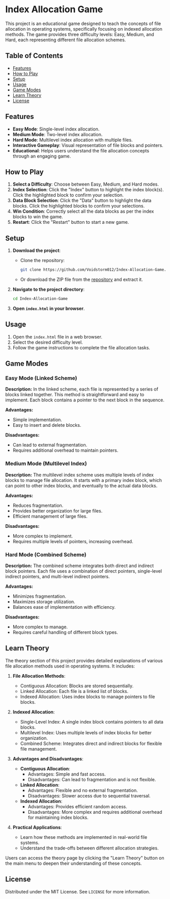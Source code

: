 # Index Allocation Game

This project is an educational game designed to teach the concepts of file allocation in operating systems, specifically focusing on indexed allocation methods. The game provides three difficulty levels: Easy, Medium, and Hard, each representing different file allocation schemes.

## Table of Contents

- [Features](#features)
- [How to Play](#how-to-play)
- [Setup](#setup)
- [Usage](#usage)
- [Game Modes](#game-modes)
- [Learn Theory](#learn-theory)
- [License](#license)

## Features

- **Easy Mode**: Single-level index allocation.
- **Medium Mode**: Two-level index allocation.
- **Hard Mode**: Multilevel index allocation with multiple files.
- **Interactive Gameplay**: Visual representation of file blocks and pointers.
- **Educational**: Helps users understand the file allocation concepts through an engaging game.

## How to Play

1. **Select a Difficulty**: Choose between Easy, Medium, and Hard modes.
2. **Index Selection**: Click the "Index" button to highlight the index block(s). Click the highlighted block to confirm your selection.
3. **Data Block Selection**: Click the "Data" button to highlight the data blocks. Click the highlighted blocks to confirm your selections.
4. **Win Condition**: Correctly select all the data blocks as per the index blocks to win the game.
5. **Restart**: Click the "Restart" button to start a new game.

## Setup

1. **Download the project**:
    - Clone the repository:
      ```sh
      git clone https://github.com/Voidstorm012/Index-Allocation-Game.git
      ```

    - Or download the ZIP file from the [repository](https://github.com/Voidstorm012/Index-Allocation-Game) and extract it.

2. **Navigate to the project directory**:
    ```sh
    cd Index-Allocation-Game
    ```

3. **Open `index.html` in your browser**.

## Usage

1. Open the `index.html` file in a web browser.
2. Select the desired difficulty level.
3. Follow the game instructions to complete the file allocation tasks.

## Game Modes

### Easy Mode (Linked Scheme)

**Description:**
In the linked scheme, each file is represented by a series of blocks linked together. This method is straightforward and easy to implement. Each block contains a pointer to the next block in the sequence.

**Advantages:**
- Simple implementation.
- Easy to insert and delete blocks.

**Disadvantages:**
- Can lead to external fragmentation.
- Requires additional overhead to maintain pointers.

### Medium Mode (Multilevel Index)

**Description:**
The multilevel index scheme uses multiple levels of index blocks to manage file allocation. It starts with a primary index block, which can point to other index blocks, and eventually to the actual data blocks.

**Advantages:**
- Reduces fragmentation.
- Provides better organization for large files.
- Efficient management of large files.

**Disadvantages:**
- More complex to implement.
- Requires multiple levels of pointers, increasing overhead.

### Hard Mode (Combined Scheme)

**Description:**
The combined scheme integrates both direct and indirect block pointers. Each file uses a combination of direct pointers, single-level indirect pointers, and multi-level indirect pointers.

**Advantages:**
- Minimizes fragmentation.
- Maximizes storage utilization.
- Balances ease of implementation with efficiency.

**Disadvantages:**
- More complex to manage.
- Requires careful handling of different block types.

## Learn Theory

The theory section of this project provides detailed explanations of various file allocation methods used in operating systems. It includes:

1. **File Allocation Methods**:
    - Contiguous Allocation: Blocks are stored sequentially.
    - Linked Allocation: Each file is a linked list of blocks.
    - Indexed Allocation: Uses index blocks to manage pointers to file blocks.

2. **Indexed Allocation**:
    - Single-Level Index: A single index block contains pointers to all data blocks.
    - Multilevel Index: Uses multiple levels of index blocks for better organization.
    - Combined Scheme: Integrates direct and indirect blocks for flexible file management.

3. **Advantages and Disadvantages**:
    - **Contiguous Allocation**:
        - Advantages: Simple and fast access.
        - Disadvantages: Can lead to fragmentation and is not flexible.
    - **Linked Allocation**:
        - Advantages: Flexible and no external fragmentation.
        - Disadvantages: Slower access due to sequential traversal.
    - **Indexed Allocation**:
        - Advantages: Provides efficient random access.
        - Disadvantages: More complex and requires additional overhead for maintaining index blocks.

4. **Practical Applications**:
    - Learn how these methods are implemented in real-world file systems.
    - Understand the trade-offs between different allocation strategies.

Users can access the theory page by clicking the "Learn Theory" button on the main menu to deepen their understanding of these concepts.

## License

Distributed under the MIT License. See `LICENSE` for more information.
